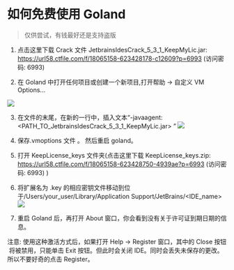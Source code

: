 # 如何免费使用 Goland

> 仅供尝试，有钱最好还是支持盗版

1. 点击这里下载 Crack 文件 JetbrainsIdesCrack_5_3_1_KeepMyLic.jar: https://url58.ctfile.com/f/18065158-623428178-c12609?p=6993 (访问密码: 6993)

2. 在 Goland 中打开任何项目或创建一个新项目,打开帮助 -> 自定义 VM Options...

![](https://tva1.sinaimg.cn/large/e6c9d24ely1h4fgynliyaj20e80wijsz.jpg)

3. 在文件的末尾，在新的一行中，插入文本“-javaagent:<PATH_TO_JetbrainsIdesCrack_5_3_1_KeepMyLic.jar> ”
   ![](https://tva1.sinaimg.cn/large/e6c9d24ely1h4fh21ahshj219m04wq3h.jpg)

4. 保存.vmoptions 文件 。 然后重启 goland。

5. 打开 KeepLicense_keys 文件夹(点击这里下载 KeepLicense_keys.zip: https://url58.ctfile.com/f/18065158-623428750-4939ae?p=6993 (访问密码: 6993) )

6. 将扩展名为 .key 的相应密钥文件移动到位于/Users/your_user/Library/Application Support/JetBrains/<IDE_name>
   ![](https://tva1.sinaimg.cn/large/e6c9d24ely1h4fh6ertb4j20km0qignb.jpg)

7. 重启 Goland 后，再打开 About 窗口，你会看到没有关于许可证到期日期的信息。

注意:
使用这种激活方式后，如果打开 Help -> Register 窗口，其中的 Close 按钮 ​​ 将被禁用，只能单击 Exit 按钮。但此时会关闭 IDE。同时会丢失未保存的更改。所以不要好奇的点击 Register。
